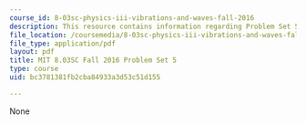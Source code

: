 ```yaml
---
course_id: 8-03sc-physics-iii-vibrations-and-waves-fall-2016
description: This resource contains information regarding Problem Set 5
file_location: /coursemedia/8-03sc-physics-iii-vibrations-and-waves-fall-2016/bc3781381fb2cba84933a3d53c51d155_MIT8_03SCF16_ProblemSet5.pdf
file_type: application/pdf
layout: pdf
title: MIT 8.03SC Fall 2016 Problem Set 5
type: course
uid: bc3781381fb2cba84933a3d53c51d155

---
```

None